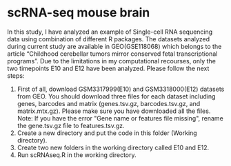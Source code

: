 # scRNA-seq mouse brain
In this study, I have analyzed an example of Single-cell RNA sequencing data using combination of different R packages.
The datasets analyzed during current study are available in GEO(GSE118068) which belongs to the article “Childhood cerebellar 
tumors mirror conserved fetal transcriptional programs”. Due to the limitations in my computational recourses, only the two 
timepoints E10 and E12 have been analyzed.
Please follow the next steps: 
1.	First of all, download GSM3317999(E10) and GSM3318000(E12) datasets from GEO.
	You should download three files for each dataset including genes, barcodes and matrix (genes.tsv.gz, 
	barcodes.tsv.gz, and matrix.mtx.gz). Please make sure you have downloaded all the files. 
	Note: If you have  the error "Gene name or features file missing", rename the gene.tsv.gz file to features.tsv.gz.
2.	Create a new directory and put the code in this folder (Working directory).
3.	Create two new folders in the working directory called E10 and E12.
4.	Run scRNAseq.R in the working directory.
